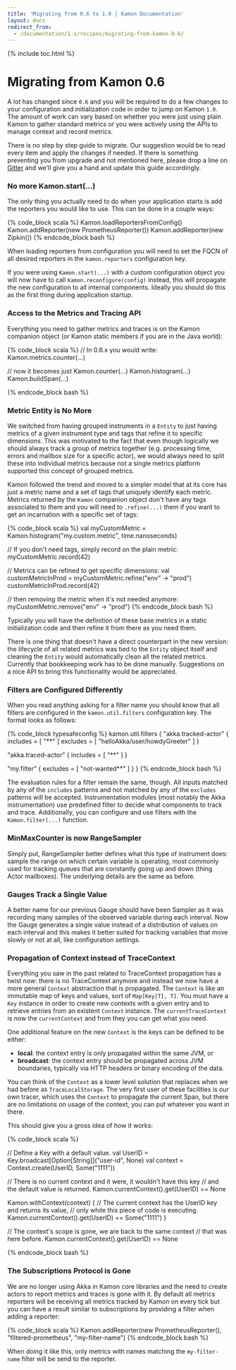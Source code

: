 ```yaml
---
title: 'Migrating from 0.6 to 1.0 | Kamon Documentation'
layout: docs
redirect_from:
  - /documentation/1.x/recipes/migrating-from-kamon-0.6/
---
```


{% include toc.html %}

Migrating from Kamon 0.6
========================

A lot has changed since `0.6` and you will be required to do a few changes to your configuration and initialization code
in order to jump on Kamon `1.0`. The amount of work can vary based on whether you were just using plain Kamon to
gather standard metrics or you were actively using the APIs to manage context and record metrics.

There is no step by step guide to migrate. Our suggestion would be to read every item and apply the changes if needed.
If there is something preventing you from upgrade and not mentioned here, please drop a line on [Gitter][1] and we'll
give you a hand and update this guide accordingly.


### No more Kamon.start(...)

The only thing you actually need to do when your application starts is add the reporters you would like to use. This can
be done in a couple ways:

{% code_block scala %}
Kamon.loadReportersFromConfig()
Kamon.addReporter(new PrometheusReporter())
Kamon.addReporter(new Zipkin())
{% endcode_block bash %}

When loading reporters from configuration you will need to set the FQCN of all desired reporters in the `kamon.reporters`
configuration key.

If you were using `Kamon.start(...)` with a custom configuration object you will now have to call `Kamon.reconfigure(config)`
instead, this will propagate the new configuration to all internal components. Ideally you should do this as the
first thing during application startup.

### Access to the Metrics and Tracing API

Everything you need to gather metrics and traces is on the Kamon companion object (or Kamon static members if you are in
the Java world):

{% code_block scala %}
// In 0.6.x you would write:
Kamon.metrics.counter(...)

// now it becomes just
Kamon.counter(...)
Kamon.histogram(...)
Kamon.buildSpan(...)

{% endcode_block bash %}


### Metric Entity is No More

We switched from having grouped instruments in a `Entity` to just having metrics of a given instrument type and tags
that refine it to specific dimensions. This was motivated to the fact that even though logically we should always track
a group of metrics together (e.g. processing time, errors and mailbox size for a specific actor), we would always need
to split these into individual metrics because not a single metrics platform supported this concept of grouped metrics.

Kamon followed the trend and moved to a simpler model that at its core has just a metric name and a set of tags that
uniquely identify each metric. Metrics returned by the `Kamon` companion object don't have any tags associated to
them and you will need to `.refine(...)` them if you want to get an incarnation with a specific set of tags:

{% code_block scala %}
val myCustomMetric = Kamon.histogram("my.custom.metric", time.nanoseconds)

// If you don't need tags, simply record on the plain metric:
myCustomMetric.record(42)

// Metrics can be refined to get specific dimensions:
val customMetricInProd = myCustomMetric.refine("env" -> "prod")
customMetricInProd.record(42)

// then removing the metric when it's not needed anymore:
myCustomMetric.remove("env" -> "prod")
{% endcode_block bash %}

Typically you will have the definition of these base metrics in a static initialization code and then refine it from
there as you need them.

There is one thing that doesn't have a direct counterpart in the new version: the lifecycle of all related metrics was
tied to the `Entity` object itself and cleaning the `Entity` would automatically clean all the related metrics. Currently
that bookkeeping work has to be done manually. Suggestions on a nice API to bring this functionality would be appreciated.


### Filters are Configured Differently

When you read anything asking for a filter name you should know that all filters are configured in the `kamon.util.filters`
configuration key. The format looks as follows:

{% code_block typesafeconfig %}
kamon.util.filters {
  "akka.tracked-actor" {
    includes = [ "**" ]
    excludes = [ "helloAkka/user/howdyGreeter" ]
  }

  "akka.traced-actor" {
    includes = [ "**" ]
  }

  "my.filter" {
    excludes = [ "not-wanted**" ]
  }
}
{% endcode_block bash %}

The evaluation rules for a filter remain the same, though. All inputs matched by any of the `includes` patterns and not
matched by any of the `excludes` patterns will be accepted. Instrumentation modules (most notably the Akka instrumentation)
use predefined filter to decide what components to track and trace. Additionally, you can configure and use filters with
the `Kamon.filter(...)` function.


### MinMaxCounter is now RangeSampler

Simply put, RangeSampler better defines what this type of instrument does: sample the range on which certain variable is
operating, most commonly used for tracking queues that are constantly going up and down (thing Actor mailboxes). The
underlying details are the same as before.


### Gauges Track a Single Value

A better name for our previous Gauge should have been Sampler as it was recording many samples of the observed variable
during each interval. Now the Gauge generates a single value instead of a distribution of values on each interval and
this makes it better suited for tracking variables that move slowly or not at all, like configuration settings.


### Propagation of Context instead of TraceContext

Everything you saw in the past related to TraceContext propagation has a twist now: there is no TraceContext anymore and
instead we now have a more general `Context` abstraction that is propagated. The `Context` is like an immutable map of
keys and values, sort of `Map[Key[T], T]`. You must have a `Key` instance in order to create new contexts with a given
entry and to retrieve entries from an existent `Context` instance. The `currentTraceContext` is now the `currentContext`
and from they you can get what you need.

One additional feature on the new `Context` is the keys can be defined to be either:
  - **local**: the context entry is only propagated within the same JVM, or
  - **broadcast**: the context entry should be propagated across JVM boundaries, typically via HTTP headers or binary
    encoding of the data.

You can think of the `Context` as a lower level solution that replaces when we had before as `TraceLocalStorage`. The
very first user of these facilities is our own tracer, which uses the `Context` to propagate the current Span, but there
are no limitations on usage of the context, you can put whatever you want in there.

This should give you a gross idea of how it works:

{% code_block scala %}

// Define a Key with a default value.
val UserID = Key.broadcast[Option[String]]("user-id", None)
val context = Context.create(UserID, Some("1111"))

// There is no current context and it were, it wouldn't have this key
// and the default value is returned.
Kamon.currentContext().get(UserID) == None

Kamon.withContext(context) {
  // The current context has the UserID key and returns its value,
  // only while this piece of code is executing.
  Kamon.currentContext().get(UserID) == Some("1111")
}

// The context's scope is gone, we are back to the same context
// that was here before.
Kamon.currentContext().get(UserID) == None

{% endcode_block bash %}



### The Subscriptions Protocol is Gone

We are no longer using Akka in Kamon core libraries and the need to create actors to report metrics and traces is gone
with it. By default all metrics reporters will be receiving all metrics tracked by Kamon on every tick but you can have
a result similar to subscriptions by providing a filter when adding a reporter:

{% code_block scala %}
Kamon.addReporter(new PrometheusReporter(), "filtered-prometheus", "my-filter-name")
{% endcode_block bash %}

When doing it like this, only metrics with names matching the `my-filter-name` filter will be send to the reporter.



[1]: https://gitter.im/kamon-io/kamon
